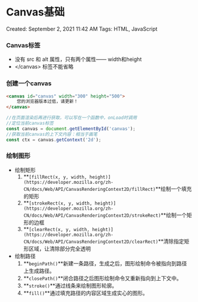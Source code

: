 # Canvas基础

Created: September 2, 2021 11:42 AM
Tags: HTML, JavaScript

### Canvas标签

- 没有 src 和 alt 属性，只有两个属性—— width和height
- \</canvas\> 标签不能省略

### 创建一个canvas

```html
<canvas id="canvas" width="300" height="500">
	您的浏览器版本过低，请更新！
</canvas>
```

```jsx
//在页面渲染后再进行获取，可以写在一个函数中，onLoad时调用
//定位当前canvas标签
const canvas = document.getElementById('canvas');
//获取当前canvas的上下文内容：相当于画笔
const ctx = canvas.getContext('2d');
```

### 绘制图形

- 绘制矩形
    1. **`[fillRect(x, y, width, height)](https://developer.mozilla.org/zh-CN/docs/Web/API/CanvasRenderingContext2D/fillRect)`**绘制一个填充的矩形
    2. **`[strokeRect(x, y, width, height)](https://developer.mozilla.org/zh-CN/docs/Web/API/CanvasRenderingContext2D/strokeRect)`**绘制一个矩形的边框
    3. **`[clearRect(x, y, width, height)](https://developer.mozilla.org/zh-CN/docs/Web/API/CanvasRenderingContext2D/clearRect)`**清除指定矩形区域，让清除部分完全透明
- 绘制路径
    1. **`beginPath()`**新建一条路径，生成之后，图形绘制命令被指向到路径上生成路径。
    2. **`closePath()`**闭合路径之后图形绘制命令又重新指向到上下文中。
    3. **`stroke()`**通过线条来绘制图形轮廓。
    4. **`fill()`**通过填充路径的内容区域生成实心的图形。